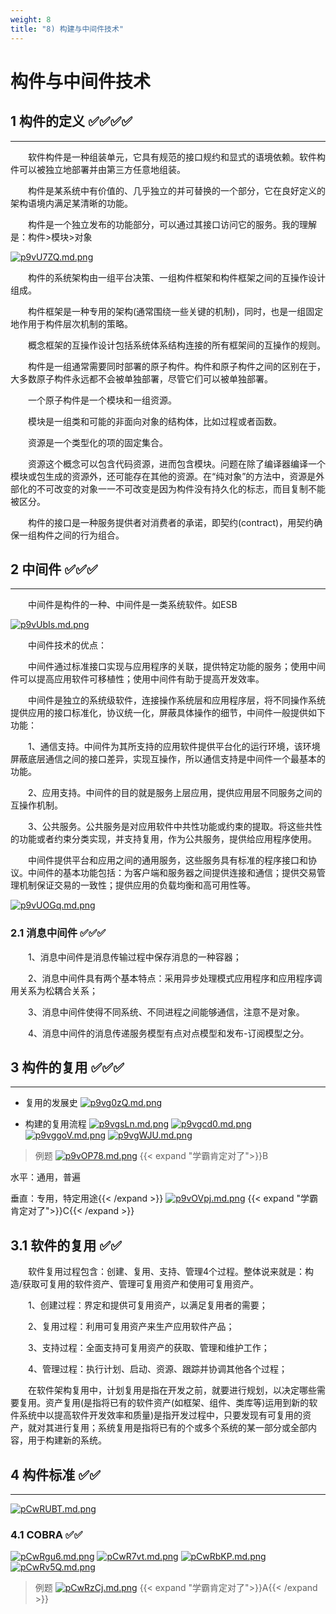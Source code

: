 ```yaml
---
weight: 8
title: "8) 构建与中间件技术"
---
```


# 构件与中间件技术

## 1 构件的定义 ✅✅✅✅

---

&emsp;&emsp;软件构件是一种组装单元，它具有规范的接口规约和显式的语境依赖。软件构件可以被独立地部署并由第三方任意地组装。

&emsp;&emsp;构件是某系统中有价值的、几乎独立的并可替换的一个部分，它在良好定义的架构语境内满足某清晰的功能。

&emsp;&emsp;构件是一个独立发布的功能部分，可以通过其接口访问它的服务。我的理解是：构件>模块>对象

[![p9vU7ZQ.md.png](https://s1.ax1x.com/2023/05/31/p9vU7ZQ.md.png)](https://imgse.com/i/p9vU7ZQ)

&emsp;&emsp;构件的系统架构由一组平台决策、一组构件框架和构件框架之间的互操作设计组成。

&emsp;&emsp;构件框架是一种专用的架构(通常围绕一些关键的机制)，同时，也是一组固定地作用于构件层次机制的策略。

&emsp;&emsp;概念框架的互操作设计包括系统体系结构连接的所有框架间的互操作的规则。

&emsp;&emsp;构件是一组通常需要同时部署的原子构件。构件和原子构件之间的区别在于，大多数原子构件永远都不会被单独部署，尽管它们可以被单独部署。

&emsp;&emsp;一个原子构件是一个模块和一组资源。

&emsp;&emsp;模块是一组类和可能的非面向对象的结构体，比如过程或者函数。

&emsp;&emsp;资源是一个类型化的项的固定集合。

&emsp;&emsp;资源这个概念可以包含代码资源，进而包含模块。问题在除了编译器编译一个模块或包生成的资源外，还可能存在其他的资源。在“纯对象”的方法中，资源是外部化的不可改变的对象一一不可改变是因为构件没有持久化的标志，而目复制不能被区分。

&emsp;&emsp;构件的接口是一种服务提供者对消费者的承诺，即契约(contract)，用契约确保一组构件之间的行为组合。

## 2 中间件 ✅✅✅

---

&emsp;&emsp;中间件是构件的一种、中间件是一类系统软件。如ESB

[![p9vUbIs.md.png](https://s1.ax1x.com/2023/05/31/p9vUbIs.md.png)](https://imgse.com/i/p9vUbIs)

&emsp;&emsp;中间件技术的优点：

&emsp;&emsp;中间件通过标准接口实现与应用程序的关联，提供特定功能的服务；使用中间件可以提高应用软件可移植性；使用中间件有助于提高开发效率。

&emsp;&emsp;中间件是独立的系统级软件，连接操作系统层和应用程序层，将不同操作系统提供应用的接口标准化，协议统一化，屏蔽具体操作的细节，中间件一般提供如下功能：

&emsp;&emsp;1、通信支持。中间件为其所支持的应用软件提供平台化的运行环境，该环境屏蔽底层通信之间的接口差异，实现互操作，所以通信支持是中间件一个最基本的功能。

&emsp;&emsp;2、应用支持。中间件的目的就是服务上层应用，提供应用层不同服务之间的互操作机制。

&emsp;&emsp;3、公共服务。公共服务是对应用软件中共性功能或约束的提取。将这些共性的功能或者约束分类实现，并支持复用，作为公共服务，提供给应用程序使用。

&emsp;&emsp;中间件提供平台和应用之间的通用服务，这些服务具有标准的程序接口和协议。中间件的基本功能包括：为客户端和服务器之间提供连接和通信；提供交易管理机制保证交易的一致性；提供应用的负载均衡和高可用性等。

[![p9vUOGq.md.png](https://s1.ax1x.com/2023/05/31/p9vUOGq.md.png)](https://imgse.com/i/p9vUOGq)

### 2.1 消息中间件 ✅✅✅

&emsp;&emsp;1、消息中间件是消息传输过程中保存消息的一种容器；

&emsp;&emsp;2、消息中间件具有两个基本特点：采用异步处理模式应用程序和应用程序调用关系为松耦合关系；

&emsp;&emsp;3、消息中间件使得不同系统、不同进程之间能够通信，注意不是对象。

&emsp;&emsp;4、消息中间件的消息传递服务模型有点对点模型和发布-订阅模型之分。

## 3 构件的复用 ✅✅✅

---

- 复用的发展史
[![p9vg0zQ.md.png](https://s1.ax1x.com/2023/05/31/p9vg0zQ.md.png)](https://imgse.com/i/p9vg0zQ)

- 构建的复用流程
[![p9vgsLn.md.png](https://s1.ax1x.com/2023/05/31/p9vgsLn.md.png)](https://imgse.com/i/p9vgsLn)
[![p9vgcd0.md.png](https://s1.ax1x.com/2023/05/31/p9vgcd0.md.png)](https://imgse.com/i/p9vgcd0)
[![p9vggoV.md.png](https://s1.ax1x.com/2023/05/31/p9vggoV.md.png)](https://imgse.com/i/p9vggoV)
[![p9vgWJU.md.png](https://s1.ax1x.com/2023/05/31/p9vgWJU.md.png)](https://imgse.com/i/p9vgWJU)

>例题
[![p9vOP78.md.png](https://s1.ax1x.com/2023/05/31/p9vOP78.md.png)](https://imgse.com/i/p9vOP78)
{{< expand "学霸肯定对了">}}B

水平：通用，普遍

垂直：专用，特定用途{{< /expand >}}
[![p9vOVpj.md.png](https://s1.ax1x.com/2023/05/31/p9vOVpj.md.png)](https://imgse.com/i/p9vOVpj)
{{< expand "学霸肯定对了">}}C{{< /expand >}}

## 3.1 软件的复用 ✅✅

&emsp;&emsp;软件复用过程包含：创建、复用、支持、管理4个过程。整体说来就是：构造/获取可复用的软件资产、管理可复用资产和使用可复用资产。

&emsp;&emsp;1、创建过程：界定和提供可复用资产，以满足复用者的需要；

&emsp;&emsp;2、复用过程：利用可复用资产来生产应用软件产品；

&emsp;&emsp;3、支持过程：全面支持可复用资产的获取、管理和维护工作；

&emsp;&emsp;4、管理过程：执行计划、启动、资源、跟踪并协调其他各个过程；

&emsp;&emsp;在软件架构复用中，计划复用是指在开发之前，就要进行规划，以决定哪些需要复用。资产复用(是指将已有的软件资产(如框架、组件、类库等)运用到新的软件系统中以提高软件开发效率和质量)是指开发过程中，只要发现有可复用的资产，就对其进行复用；系统复用是指将已有的个或多个系统的某一部分或全部内容，用于构建新的系统。

## 4 构件标准 ✅✅

---

[![pCwRUBT.md.png](https://s1.ax1x.com/2023/06/29/pCwRUBT.md.png)](https://imgse.com/i/pCwRUBT)

### 4.1 COBRA ✅✅

[![pCwRgu6.md.png](https://s1.ax1x.com/2023/06/29/pCwRgu6.md.png)](https://imgse.com/i/pCwRgu6)
[![pCwR7vt.md.png](https://s1.ax1x.com/2023/06/29/pCwR7vt.md.png)](https://imgse.com/i/pCwR7vt)
[![pCwRbKP.md.png](https://s1.ax1x.com/2023/06/29/pCwRbKP.md.png)](https://imgse.com/i/pCwRbKP)
[![pCwRv5Q.md.png](https://s1.ax1x.com/2023/06/29/pCwRv5Q.md.png)](https://imgse.com/i/pCwRv5Q)

>例题
[![pCwRzCj.md.png](https://s1.ax1x.com/2023/06/29/pCwRzCj.md.png)](https://imgse.com/i/pCwRzCj)
{{< expand "学霸肯定对了">}}A{{< /expand >}}
